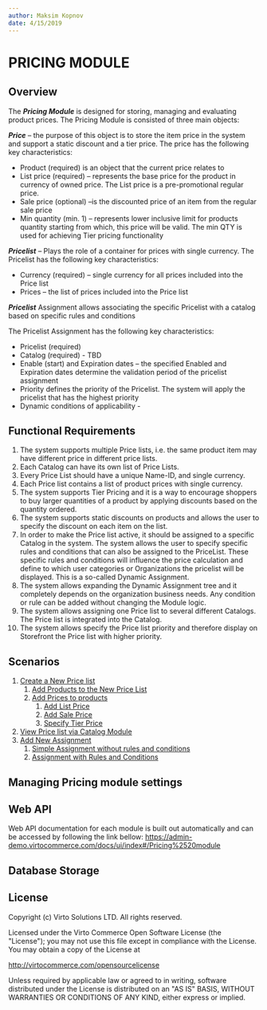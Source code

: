 ```yaml
---
author: Maksim Kopnov
date: 4/15/2019
---
```

# PRICING MODULE

## Overview

The ***Pricing Module*** is designed for storing, managing and evaluating product prices.
The Pricing Module is consisted of three main objects:

***Price*** – the purpose of this object is to store the item price in the system and support a static discount and a tier price. The price has the following key characteristics:

- Product (required) is an object that the current price relates to
- List price (required) – represents the base price for the product in currency of owned price. The List price is a pre-promotional regular price.  
- Sale price (optional) –is the discounted price of an item from the regular sale price
- Min quantity (min. 1) – represents lower inclusive limit for products quantity starting from which, this price will be valid. The min QTY is used for achieving Tier pricing functionality

***Pricelist*** – Plays the role of a container for prices with single currency. The Pricelist has the following key characteristics:

- Currency (required) – single currency for all prices included into the Price list  
- Prices – the list of prices included into the Price list  

***Pricelist*** Assignment allows associating the specific Pricelist with a catalog based on specific rules and conditions  

The Pricelist Assignment has the following key characteristics:

- Pricelist (required)  
- Catalog (required) - TBD
- Enable (start) and Expiration dates – the specified Enabled and Expiration dates determine the validation period of the pricelist assignment  
- Priority defines the priority of the Pricelist. The system will apply the pricelist that has the highest priority  
- Dynamic conditions of applicability -  

## Functional Requirements  

1. The system supports multiple Price lists, i.e. the same product item may have different price in different price lists.
1. Each Catalog can have its own list of Price Lists.
1. Every Price  List should have a unique Name-ID, and single currency.
1. Each Price list contains a list of product prices with single currency.
1. The system supports Tier Pricing and it is a way to encourage shoppers to buy larger quantities of a product by applying discounts based on the quantity ordered.
1. The system supports static discounts on products and allows the user to specify the discount on each item on the list.
1. In order to make the Price list active, it should be assigned to a specific Catalog in the system. The system allows the user to specify specific rules and conditions that can also be assigned to the PriceList. These specific rules and conditions will influence the price calculation and define to which user categories or Organizations the pricelist will be displayed. This is a so-called Dynamic Assignment.
1. The system allows expanding the Dynamic Assignment tree and it completely depends on the organization business needs. Any condition or rule can be added without changing the Module logic.
1. The system allows assigning one Price list to several different Catalogs. The Price list is integrated into the Catalog.
1. The system allows specify the Price list priority and therefore display on Storefront the Price list with higher priority.

## Scenarios  

1. [Create a New Price list](/docs/create-new-price-list.md)
    1. [Add Products to the New Price List](/docs/add-products-to-the-new-price-list.md)
    1. [Add Prices to products](/docs/add-prices-to-products.md)
        1. [Add List Price](/docs/add-prices-to-products.md#add-list-price)
        1. [Add Sale Price](/docs/add-prices-to-products.md#add-sale-price)
        1. [Specify Tier Price](/docs/add-prices-to-products.md#specify-tier-price)
1. [View Price list via Catalog Module](/docs/view-price-list-via-catalog-module.md)
1. [Add New Assignment](/docs/add-new-assignment.md)
    1. [Simple Assignment without rules and conditions](/docs/add-new-assignment.md#simple-assignment-without-rules-and-conditions)
    1. [Assignment with Rules and Conditions](/docs/add-new-assignment.md#assignment-with-rules-and-conditions)

## Managing Pricing module settings

## Web API

Web API documentation for each module is built out automatically and can be accessed by following the link bellow:
<https://admin-demo.virtocommerce.com/docs/ui/index#/Pricing%2520module>

## Database Storage

## License

Copyright (c) Virto Solutions LTD.  All rights reserved.

Licensed under the Virto Commerce Open Software License (the "License"); you
may not use this file except in compliance with the License. You may
obtain a copy of the License at

<http://virtocommerce.com/opensourcelicense>

Unless required by applicable law or agreed to in writing, software
distributed under the License is distributed on an "AS IS" BASIS,
WITHOUT WARRANTIES OR CONDITIONS OF ANY KIND, either express or
implied.